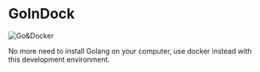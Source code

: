 # GoInDock

![Go&Docker](https://www.callicoder.com/assets/images/post/large/docker-golang-image-container-example.jpg)

No more need to install Golang on your computer, use docker instead with this development environment. 

